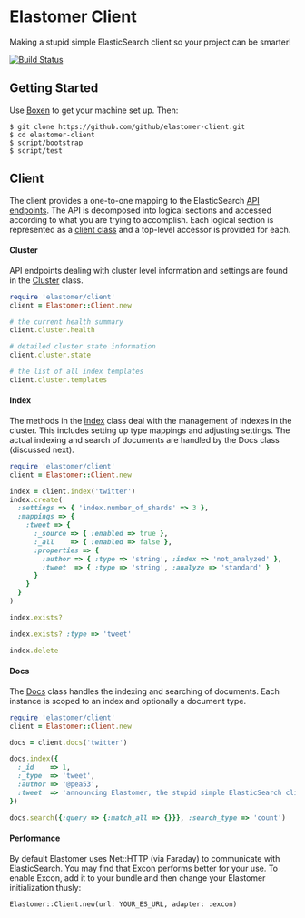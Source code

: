 # Elastomer Client

Making a stupid simple ElasticSearch client so your project can be smarter!

[![Build
Status](https://travis-ci.org/github/elastomer-client.svg)](https://travis-ci.org/github/elastomer-client)

## Getting Started

Use [Boxen](https://setup.githubapp.com) to get your machine set up. Then:

```
$ git clone https://github.com/github/elastomer-client.git
$ cd elastomer-client
$ script/bootstrap
$ script/test
```

## Client

The client provides a one-to-one mapping to the ElasticSearch [API
endpoints](http://www.elasticsearch.org/guide/reference/api/). The API is
decomposed into logical sections and accessed according to what you are trying
to accomplish. Each logical section is represented as a [client
class](lib/elastomer/client) and a top-level accessor is provided for each.

#### Cluster

API endpoints dealing with cluster level information and settings are found in
the [Cluster](lib/elastomer/client/cluster.rb) class.

```ruby
require 'elastomer/client'
client = Elastomer::Client.new

# the current health summary
client.cluster.health

# detailed cluster state information
client.cluster.state

# the list of all index templates
client.cluster.templates
```

#### Index

The methods in the [Index](lib/elastomer/client/index.rb) class deal with the
management of indexes in the cluster. This includes setting up type mappings
and adjusting settings. The actual indexing and search of documents are
handled by the Docs class (discussed next).

```ruby
require 'elastomer/client'
client = Elastomer::Client.new

index = client.index('twitter')
index.create(
  :settings => { 'index.number_of_shards' => 3 },
  :mappings => {
    :tweet => {
      :_source => { :enabled => true },
      :_all    => { :enabled => false },
      :properties => {
        :author => { :type => 'string', :index => 'not_analyzed' },
        :tweet  => { :type => 'string', :analyze => 'standard' }
      }
    }
  }
)

index.exists?

index.exists? :type => 'tweet'

index.delete
```

#### Docs

The [Docs](lib/elastomer/client/docs.rb) class handles the indexing and
searching of documents. Each instance is scoped to an index and optionally a
document type.

```ruby
require 'elastomer/client'
client = Elastomer::Client.new

docs = client.docs('twitter')

docs.index({
  :_id    => 1,
  :_type  => 'tweet',
  :author => '@pea53',
  :tweet  => 'announcing Elastomer, the stupid simple ElasticSearch client'
})

docs.search({:query => {:match_all => {}}}, :search_type => 'count')
```

#### Performance

By default Elastomer uses Net::HTTP (via Faraday) to communicate with
ElasticSearch. You may find that Excon performs better for your use. To enable
Excon, add it to your bundle and then change your Elastomer initialization
thusly:

```
Elastomer::Client.new(url: YOUR_ES_URL, adapter: :excon)
```
